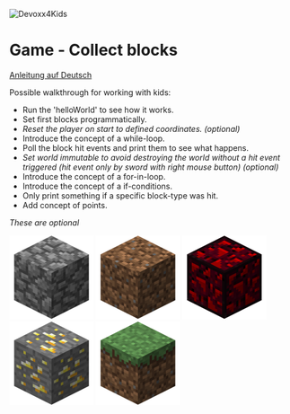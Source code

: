 ![Devoxx4Kids](http://www.devoxx4kids.de/wp-content/uploads/2015/07/cropped-header_hp.jpg)

# Game - Collect blocks

[Anleitung auf Deutsch](../../games/collect-blocks/README_DE.md)

Possible walkthrough for working with kids:

* Run the 'helloWorld' to see how it works.
* Set first blocks programmatically.
* _Reset the player on start to defined coordinates. (optional)_
* Introduce the concept of a while-loop.
* Poll the block hit events and print them to see what happens.
* _Set world immutable to avoid destroying the world without a hit event triggered
(hit event only by sword with right mouse button) (optional)_
* Introduce the concept of a for-in-loop.
* Introduce the concept of a if-conditions.
* Only print something if a specific block-type was hit.
* Add concept of points.

_These are optional_

![Cobblestone](../../presentation/img/blocks/Cobblestone.png)
![Dirt](../../presentation/img/blocks/Dirt.png)
![Glowing_Obsidian](../../presentation/img/blocks/Glowing_Obsidian.png)
![Gold_Ore](../../presentation/img/blocks/Gold_Ore.png)
![Grass](../../presentation/img/blocks/Grass.png)